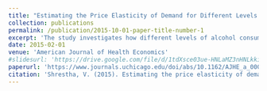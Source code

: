 ```yaml
---
title: "Estimating the Price Elasticity of Demand for Different Levels of Alcohol Consumption Among Young Adults"
collection: publications
permalink: /publication/2015-10-01-paper-title-number-1
excerpt: 'The study investigates how different levels of alcohol consumers respond to price changes. Using data from the National Longitudinal Survey of Youth (NLSY97), the study applies various econometric methods and finds that heavy drinkers are more responsive to price increases compared to light and moderate drinkers. This suggests that higher alcohol taxes could effectively reduce alcohol consumption among heavy drinkers, potentially lowering alcohol-related externalities among young adults.'
date: 2015-02-01
venue: 'American Journal of Health Economics'
#slidesurl: 'https://drive.google.com/file/d/1tdXsce03ue-HNLaMZ3nHNLkkiFuj95r5/view'
paperurl: 'https://www.journals.uchicago.edu/doi/abs/10.1162/AJHE_a_00013?journalCode=ajhe'
citation: 'Shrestha, V. (2015). Estimating the price elasticity of demand for different levels of alcohol consumption among young adults. American Journal of Health Economics, 1(2), 224-254.'
---
```




